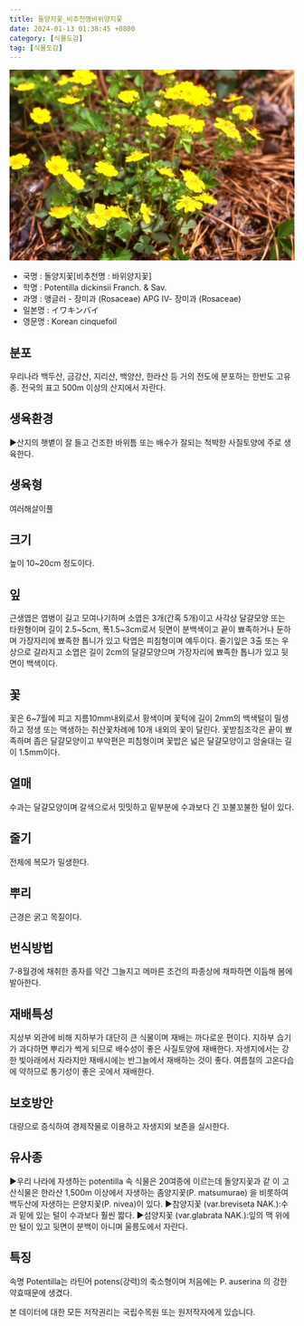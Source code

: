 ```yaml
---
title: 돌양지꽃_비추천명바위양지꽃
date: 2024-01-13 01:38:45 +0800
category: [식물도감]
tag: [식물도감]
---
```




![돌양지꽃[비추천명 : 바위양지꽃]](/assets/img/fileUpload/plants/basic/Rosaceae/Potentilla/13381/1_th2.JPG)
- 국명 : 돌양지꽃[비추천명 : 바위양지꽃]
- 학명 : Potentilla dickinsii Franch. & Sav.
- 과명 : 앵글러 - 장미과 (Rosaceae) APG Ⅳ- 장미과 (Rosaceae)
- 일본명 : イワキンバイ
- 영문명 : Korean cinquefoil


## 분포
우리나라 백두산, 금강산, 지리산, 백양산, 한라산 등 거의 전도에 분포하는 한반도 고유종. 전국의 표고 500m 이상의 산지에서 자란다. 
## 생육환경
▶산지의 햇볕이 잘 들고 건조한 바위틈 또는 배수가 잘되는 척박한 사질토양에 주로 생육한다.
## 생육형
여러해살이풀
## 크기
높이 10~20cm 정도이다.
## 잎
근생엽은 엽병이 길고 모여나기하며 소엽은 3개(간혹 5개)이고 사각상 달걀모양 또는 타원형이며 길이 2.5~5cm, 폭1.5~3cm로서 뒷면이 분백색이고 끝이 뾰족하거나 둔하며 가장자리에 뾰족한 톱니가 있고 탁엽은 피침형이며 예두이다. 줄기잎은 3출 또는 우상으로 갈라지고 소엽은 길이 2cm의 달걀모양으며 가장자리에 뾰족한 톱니가 있고 뒷면이 백색이다.
## 꽃
꽃은 6~7월에 피고 지름10mm내외로서 황색이며 꽃턱에 길이 2mm의 백색털이 밀생하고 정생 또는 액생하는 취산꽃차례에 10개 내외의 꽃이 달린다. 꽃받침조각은 끝이 뾰족하며 좁은 달걀모양이고 부악편은 피침형이며 꽃밥은 넓은 달걀모양이고 암술대는 길이 1.5mm이다.
## 열매
수과는 달걀모양이며 갈색으로서 밋밋하고 밑부분에 수과보다 긴 꼬불꼬불한 털이 있다.
## 줄기
전체에 복모가 밀생한다.
## 뿌리
근경은 굵고 목질이다.
## 번식방법
7-8월경에 채취한 종자를 약간 그늘지고 메마른 조건의 파종상에 채파하면 이듬해 봄에 발아한다.
## 재배특성
지상부 외관에 비해 지하부가 대단히 큰 식물이며 재배는 까다로운 편이다. 지하부 습기가 과다하면 뿌리가 썩게 되므로 배수성이 좋은 사질토양에 재배한다. 자생지에서는 강한 빛아래에서 자라지만 재배시에는 반그늘에서 재배하는 것이 좋다. 여름철의 고온다습에 약하므로 통기성이 좋은 곳에서 재배한다.
## 보호방안
대량으로 증식하여 경제작물로 이용하고 자생지외 보존을 실시한다.
## 유사종
▶우리 나라에 자생하는 potentilla 속 식물은 20여종에 이르는데 돌양지꽃과 같  이 고산식물은 한라산 1,500m 이상에서 자생하는 좀양지꽃(P. matsumurae) 을 비롯하여 백두산에 자생하는 은양지꽃(P. nivea)이 있다.
▶참양지꽃 (var.breviseta NAK.):수과 밑에 있는 털이 수과보다 훨씬 짧다. 
▶섬양지꽃 (var.glabrata NAK.):잎의 맥 위에만 털이 있고 뒷면이 분백이 아니며 울릉도에서 자란다.
## 특징
속명 Potentilla는 라틴어 potens(강력)의 축소형이며 처음에는 P. auserina 의 강한 약효때문에 생겼다.






본 데이터에 대한 모든 저작권리는 국립수목원 또는 원저작자에게 있습니다.
